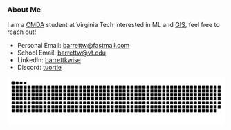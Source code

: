 <!-- About -->
<h3> About Me </h4>
<p> 
I am a <a href="https://data.science.vt.edu/programs/cmda.html">CMDA</a> student at Virginia Tech interested in ML and <a href="https://en.wikipedia.org/wiki/Geographic_information_system">GIS</a>, feel free to reach out!
<!-- Contact Methods -->
<ul>
  <li>Personal Email: <a href="mailto:barrettw@fastmail.com">barrettw@fastmail.com</a></li>
  <li>School Email: <a href="mailto:barrettw@vt.edu">barrettw@vt.edu</a></li>
  <li>LinkedIn: <a href="https://www.linkedin.com/in/barrettkwise">barrettkwise</a></li>
  <li>Discord: <a href="https://discordapp.com/users/358636454601031681">tuortle</a></li>
</ul>
</p>
<!-- Snake -->
<picture>
  <source media="(prefers-color-scheme: dark)" srcset="https://github.com/barrettkwise/barrettkwise/blob/output/github-snake-dark.svg" />
  <source media="(prefers-color-scheme: light)" srcset="https://github.com/barrettkwise/barrettkwise/blob/output/github-snake.svg" />
  <img alt="github-snake" src="https://github.com/barrettkwise/barrettkwise/blob/output/github-snake.svg" />
</picture>
